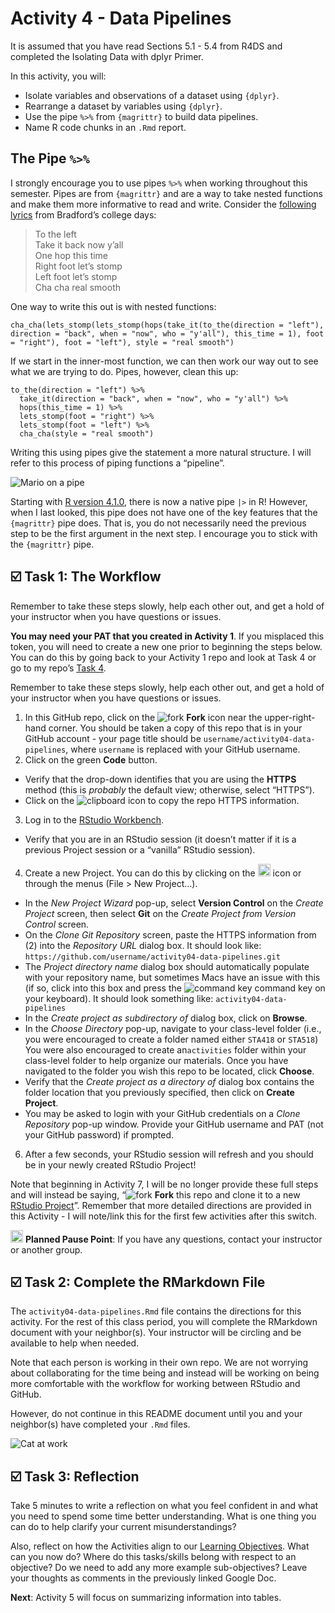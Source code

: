 Activity 4 - Data Pipelines
================

It is assumed that you have read Sections 5.1 - 5.4 from R4DS and
completed the Isolating Data with dplyr Primer.

In this activity, you will:

-   Isolate variables and observations of a dataset using `{dplyr}`.
-   Rearrange a dataset by variables using `{dplyr}`.
-   Use the pipe `%>%` from `{magrittr}` to build data pipelines.
-   Name R code chunks in an `.Rmd` report.

## The Pipe `%>%`

I strongly encourage you to use pipes `%>%` when working throughout this
semester. Pipes are from `{magrittr}` and are a way to take nested
functions and make them more informative to read and write. Consider the
[following lyrics](https://youtu.be/wZv62ShoStY?t=50) from Bradford’s
college days:

> To the left  
> Take it back now y’all  
> One hop this time  
> Right foot let’s stomp  
> Left foot let’s stomp  
> Cha cha real smooth  

One way to write this out is with nested functions:

    cha_cha(lets_stomp(lets_stomp(hops(take_it(to_the(direction = "left"), direction = "back", when = "now", who = "y'all"), this_time = 1), foot = "right"), foot = "left"), style = "real smooth")

If we start in the inner-most function, we can then work our way out to
see what we are trying to do. Pipes, however, clean this up:

    to_the(direction = "left") %>% 
      take_it(direction = "back", when = "now", who = "y'all") %>% 
      hops(this_time = 1) %>% 
      lets_stomp(foot = "right") %>% 
      lets_stomp(foot = "left") %>% 
      cha_cha(style = "real smooth")

Writing this using pipes give the statement a more natural structure. I
will refer to this process of piping functions a “pipeline”.

![Mario on a pipe](https://i.ytimg.com/vi/uMCCxuGIGtw/hqdefault.jpg)

Starting with [R version
4.1.0](https://stat.ethz.ch/pipermail/r-announce/2021/000670.html),
there is now a native pipe `|>` in R! However, when I last looked, this
pipe does not have one of the key features that the `{magrittr}` pipe
does. That is, you do not necessarily need the previous step to be the
first argument in the next step. I encourage you to stick with the
`{magrittr}` pipe.

## ☑️ Task 1: The Workflow

Remember to take these steps slowly, help each other out, and get a hold
of your instructor when you have questions or issues.

**You may need your PAT that you created in Activity 1**. If you
misplaced this token, you will need to create a new one prior to
beginning the steps below. You can do this by going back to your
Activity 1 repo and look at Task 4 or go to my repo’s [Task
4](https://github.com/gvsu-sta518/activity01-rmarkdown#%EF%B8%8F-tasks-4-connect-rstudio-and-github).

Remember to take these steps slowly, help each other out, and get a hold
of your instructor when you have questions or issues.

1.  In this GitHub repo, click on the ![fork](README-img/fork-icon.png)
    **Fork** icon near the upper-right-hand corner. You should be taken
    a copy of this repo that is in your GitHub account - your page title
    should be `username/activity04-data-pipelines`, where `username` is
    replaced with your GitHub username.
2.  Click on the green **Code** button.

-   Verify that the drop-down identifies that you are using the
    **HTTPS** method (this is *probably* the default view; otherwise,
    select “HTTPS”).
-   Click on the ![clipboard](README-img/clipboard-icon.png) icon to
    copy the repo HTTPS information.

3.  Log in to the [RStudio Workbench](https://rstudio.gvsu.edu/).

-   Verify that you are in an RStudio session (it doesn’t matter if it
    is a previous Project session or a “vanilla” RStudio session).

4.  Create a new Project. You can do this by clicking on the
    <img src="README-img/new-project-icon.png" alt="new project" width = "20"/>
    icon or through the menus (File > New Project…).

-   In the *New Project Wizard* pop-up, select **Version Control** on
    the *Create Project* screen, then select **Git** on the *Create
    Project from Version Control* screen.
-   On the *Clone Git Repository* screen, paste the HTTPS information
    from (2) into the *Repository URL* dialog box. It should look like:
    `https://github.com/username/activity04-data-pipelines.git`
-   The *Project directory name* dialog box should automatically
    populate with your repository name, but sometimes Macs have an issue
    with this (if so, click into this box and press the ![command
    key](README-img/command-key-icon.png) command key on your keyboard).
    It should look something like: `activity04-data-pipelines`
-   In the *Create project as subdirectory of* dialog box, click on
    **Browse**.
-   In the *Choose Directory* pop-up, navigate to your class-level
    folder (i.e., you were encouraged to create a folder named either
    `STA418` or `STA518`) You were also encouraged to create
    an`activities` folder within your class-level folder to help
    organize our materials. Once you have navigated to the folder you
    wish this repo to be located, click **Choose**.
-   Verify that the *Create project as a directory of* dialog box
    contains the folder location that you previously specified, then
    click on **Create Project**.
-   You may be asked to login with your GitHub credentials on a *Clone
    Repository* pop-up window. Provide your GitHub username and PAT (not
    your GitHub password) if prompted.

6.  After a few seconds, your RStudio session will refresh and you
    should be in your newly created RStudio Project!

Note that beginning in Activity 7, I will be no longer provide these
full steps and will instead be saying,
“![fork](README-img/fork-icon.png) **Fork** this repo and clone it to a
new [RStudio Project](https://rstudio.gvsu.edu/)”. Remember that more
detailed directions are provided in this Activity - I will note/link
this for the first few activities after this switch.

<img src="README-img/noun_pause.png" alt="pause" width = "20"/>
<b>Planned Pause Point</b>: If you have any questions, contact your
instructor or another group.

## ☑️ Task 2: Complete the RMarkdown File

The `activity04-data-pipelines.Rmd` file contains the directions for
this activity. For the rest of this class period, you will complete the
RMarkdown document with your neighbor(s). Your instructor will be
circling and be available to help when needed.

Note that each person is working in their own repo. We are not worrying
about collaborating for the time being and instead will be working on
being more comfortable with the workflow for working between RStudio and
GitHub.

However, do not continue in this README document until you and your
neighbor(s) have completed your `.Rmd` files.

![Cat at work](https://media.giphy.com/media/E6jscXfv3AkWQ/giphy.gif)

## ☑️ Task 3: Reflection

Take 5 minutes to write a reflection on what you feel confident in and
what you need to spend some time better understanding. What is one thing
you can do to help clarify your current misunderstandings?

Also, reflect on how the Activities align to our [Learning
Objectives](https://docs.google.com/document/d/1vUo-GudmRnxBKLNijjh7yJwR4d1-J69TghWlyAV9qbs/edit?usp=sharing).
What can you now do? Where do this tasks/skills belong with respect to
an objective? Do we need to add any more example sub-objectives? Leave
your thoughts as comments in the previously linked Google Doc.

**Next**: Activity 5 will focus on summarizing information into tables.

